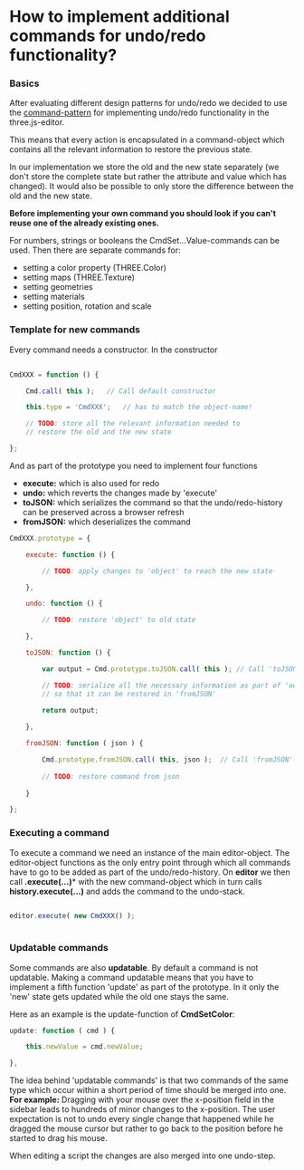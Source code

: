 How to implement additional commands for undo/redo functionality?
===

### Basics ###

After evaluating different design patterns for undo/redo we decided to use the [command-pattern](http://en.wikipedia.org/wiki/Command_pattern) for implementing undo/redo functionality in the three.js-editor.

This means that every action is encapsulated in a command-object which contains all the relevant information to restore the previous state.

In our implementation we store the old and the new state separately (we don't store the complete state but rather the attribute and value which has changed).
It would also be possible to only store the difference between the old and the new state.

**Before implementing your own command you should look if you can't reuse one of the already existing ones.**

For numbers, strings or booleans the CmdSet...Value-commands can be used.
Then there are separate commands for:
- setting a color property (THREE.Color)
- setting maps (THREE.Texture)
- setting geometries
- setting materials
- setting position, rotation and scale

### Template for new commands ###

Every command needs a constructor. In the constructor

```javascript
	
CmdXXX = function () {

	Cmd.call( this );	// Call default constructor

	this.type = 'CmdXXX';	// has to match the object-name!

	// TODO: store all the relevant information needed to 
	// restore the old and the new state

};
```

And as part of the prototype you need to implement four functions
- **execute:** which is also used for redo
- **undo:** which reverts the changes made by 'execute'
- **toJSON:** which serializes the command so that the undo/redo-history can be preserved across a browser refresh
- **fromJSON:** which deserializes the command

```javascript
CmdXXX.prototype = {

	execute: function () {

		// TODO: apply changes to 'object' to reach the new state 

	},

	undo: function () {

		// TODO: restore 'object' to old state 

	},

	toJSON: function () {

		var output = Cmd.prototype.toJSON.call( this );	// Call 'toJSON'-method of prototype 'Cmd'

		// TODO: serialize all the necessary information as part of 'output' (JSON-format)
		// so that it can be restored in 'fromJSON'
	
		return output;

	},

	fromJSON: function ( json ) {

		Cmd.prototype.fromJSON.call( this, json );	// Call 'fromJSON'-method of prototype 'Cmd'
		
		// TODO: restore command from json
		
	}

};

```

### Executing a command ###

To execute a command we need an instance of the main editor-object. The editor-object functions as the only entry point through which all commands have to go to be added as part of the undo/redo-history.
On **editor** we then call **.execute(...)*** with the new command-object which in turn calls **history.execute(...)** and adds the command to the undo-stack.

```javascript
	
editor.execute( new CmdXXX() );
		
```

### Updatable commands ###

Some commands are also **updatable**. By default a command is not updatable. Making a command updatable means that you
have to implement a fifth function 'update' as part of the prototype. In it only the 'new' state gets updated while the old one stays the same.

Here as an example is the update-function of **CmdSetColor**:
```javascript
update: function ( cmd ) {

	this.newValue = cmd.newValue;

},

```

The idea behind 'updatable commands' is that two commands of the same type which occur
within a short period of time should be merged into one.
**For example:** Dragging with your mouse over the x-position field in the sidebar
leads to hundreds of minor changes to the x-position.
The user expectation is not to undo every single change that happened while he dragged
the mouse cursor but rather to go back to the position before he started to drag his mouse.

When editing a script the changes are also merged into one undo-step.

